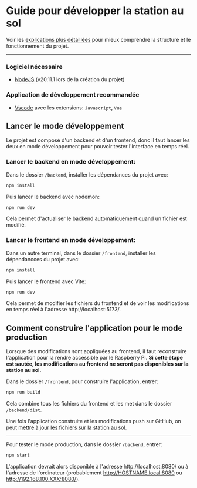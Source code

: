 # Guide pour développer la station au sol

Voir les [explications plus détaillées](../explications.md) pour mieux comprendre la structure et le fonctionnement du projet.

---

### Logiciel nécessaire

- [NodeJS](https://nodejs.org/en/) (v20.11.1 lors de la création du projet)

### Application de développement recommandée

- [Vscode](https://code.visualstudio.com) avec les extensions: `Javascript`, `Vue`

## Lancer le mode développement

Le projet est composé d'un backend et d'un frontend, donc il faut lancer les deux en mode développement pour pouvoir tester l'interface en temps réel.

### Lancer le backend en mode développement:

Dans le dossier `/backend`, installer les dépendances du projet avec:

```bash
npm install
```

Puis lancer le backend avec nodemon:

```bash
npm run dev
```

Cela permet d'actualiser le backend automatiquement quand un fichier est modifié.

### Lancer le frontend en mode développement:

Dans un autre terminal, dans le dossier `/frontend`, installer les dépendancces du projet avec:

```bash
npm install
```

Puis lancer le frontend avec Vite:

```bash
npm run dev
```

Cela permet de modifier les fichiers du frontend et de voir les modifications en temps réel à l'adresse http://localhost:5173/.

## Comment construire l'application pour le mode production

Lorsque des modifications sont appliquées au frontend, il faut reconstruire l'application pour la rendre accessible par le Raspberry Pi. **Si cette étape est sautée, les modifications au frontend ne seront pas disponibles sur la station au sol.**

Dans le dossier `/frontend`, pour construire l'application, entrer:

```bash
npm run build
```

Cela combine tous les fichiers du frontend et les met dans le dossier `/backend/dist`.

Une fois l'application construite et les modifications push sur GitHub, on peut [mettre à jour les fichiers sur la station au sol](../raspi-config/raspi-config-update.md).

---

Pour tester le mode production, dans le dossier `/backend`, entrer:

```bash
npm start
```

L'application devrait alors disponible à l'adresse http://localhost:8080/ ou à l'adresse de l'ordinateur (probablement http://HOSTNAME.local:8080 ou http://192.168.100.XXX:8080/).
